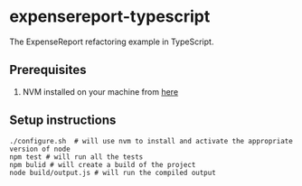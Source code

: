 # expensereport-typescript
The ExpenseReport refactoring example in TypeScript.

## Prerequisites
1. NVM installed on your machine from [here](https://github.com/nvm-sh/nvm)

## Setup instructions
```shell
./configure.sh  # will use nvm to install and activate the appropriate version of node
npm test # will run all the tests
npm bulid # will create a build of the project
node build/output.js # will run the compiled output
```
